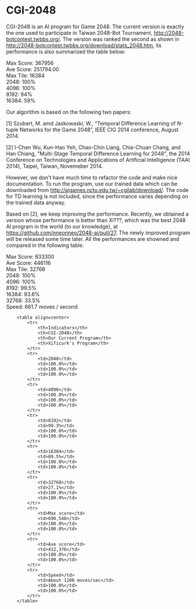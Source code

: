 CGI-2048
========

CGI-2048 is an AI program for Game 2048. The current version is exactly the one used to participate in Taiwan 2048-Bot Tournament, http://2048-botcontest.twbbs.org/. The version was ranked the second as shown in http://2048-botcontest.twbbs.org/download/stats_2048.htm, its performance is also summarized the table below: 

Max Score: 367956<br>
Ave Score: 251794.00<br>
Max Tile: 16384<br>
2048: 100% <br>
4096: 100% <br>
8192: 94% <br>
16384: 59% <br>

Our algorithm is based on the following two papers: 

[1] Szubert, M. amd Jaskowaski, W., “Temporal Difference Learning of N-tuple Networks for the Game 2048”, IEEE  CIG 2014 conference, August 2014.

[2] I-Chen Wu, Kun-Hao Yeh, Chao-Chin Liang, Chia-Chuan Chang, and Han Chiang, "Multi-Stage Temporal Difference Learning for 2048", the 2014 Conference on Technologies and Applications of Artificial Intelligence (TAAI 2014), Taipei, Taiwan, Novemeber 2014.

However, we don't have much time to refactor the code and make nice documentation. To run the program, use our trained data which can be downloaded from http://aigames.nctu.edu.tw/~cgilab/download/. The code for TD learning is not included, since the performance varies depending on the trained data anyway. 


Based on [2], we keep improving the performance. Recently, we obtained a version whose performance is better than Xi???, which was the best 2048 AI program in the world (to our knowledge), at https://github.com/nneonneo/2048-ai/pull/27. The newly improved program will be released some time later. All the performances are showned and compared in the following table.  

Max Score: 833300<br>
Ave Score: 446116<br>
Max Tile: 32768<br>
2048: 100% <br>
4096: 100% <br>
8192: 99.5% <br>
16384: 93.6% <br>
32768: 33.5% <br>
Speed: 661.7 moves / second. 

		<table align=center>
			<tr> 
				<th>Indicators</th> 
				<th>CGI-2048</th>
				<th>Our Current Program</th>
				<th>Xificurk's Program</th>
			</tr> 
			<tr> 
				<td>2048</td> 
				<td>100.0%</td>
				<td>100.0%</td> 
				<td>100.0%</td> 
			</tr> 
			<tr> 
				<td>4096</td> 
				<td>100.0%</td> 
				<td>100.0%</td> 
				<td>100.0%</td> 
			</tr> 
			<tr> 
				<td>8192</td> 
				<td>99.3%</td> 
				<td>100.0%</td> 
				<td>100.0%</td> 
			</tr> 
			<tr> 
				<td>16384</td> 
				<td>89.5%</td>
				<td>100.0%</td> 
				<td>100.0%</td> 
			</tr> 
			<tr> 
				<td>32768</td> 
				<td>27.1%</td> 
				<td>100.0%</td> 
				<td>100.0%</td> 
			</tr> 
			<tr> 
				<td>Max score</td> 
				<td>690,548</td>
				<td>100.0%</td> 
				<td>100.0%</td> 
			</tr> 
			<tr> 
				<td>Ave score</td> 
				<td>412,376</td>
				<td>100.0%</td> 
				<td>100.0%</td> 
			</tr> 
			<tr> 
				<td>Speed</td> 
				<td>About 1200 moves/sec</td>
				<td>100.0%</td> 
				<td>100.0%</td> 
			</tr> 
		</table>


